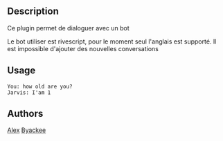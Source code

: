 <!---
IMPORTANT
=========
This README.md is displayed in the WebStore as well as within Jarvis app
Please do not change the structure of this file
Fill-in Description, Usage & Author sections
Make sure to rename the [en] folder into the language code your plugin is written in (ex: fr, es, de, it...)
For multi-language plugin:
- clone the language directory and translate commands/functions.sh
- optionally write the Description / Usage sections in several languages
-->
## Description
Ce plugin permet de dialoguer avec un bot

Le bot utiliser est rivescript, pour le moment seul l'anglais est supporté.
Il est impossible d'ajouter des nouvelles conversations

## Usage
```
You: how old are you?
Jarvis: I'am 1
```

## Authors
[Alex](https://github.com/alexylem)
[Byackee](https://github.com/byackee)